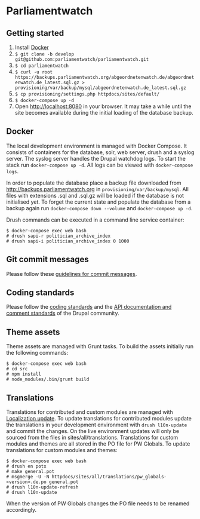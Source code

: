 # Parliamentwatch

## Getting started

1. Install [Docker](https://www.docker.com/community-edition)
1. `$ git clone -b develop git@github.com:parliamentwatch/parliamentwatch.git`
1. `$ cd parliamentwatch`
1. `$ curl -u root https://backups.parliamentwatch.org/abgeordnetenwatch.de/abgeordnetenwatch.de_latest.sql.gz > provisioning/var/backup/mysql/abgeordnetenwatch.de_latest.sql.gz`
1. `$ cp provisioning/settings.php httpdocs/sites/default/`
1. `$ docker-compose up -d`
1. Open [http://localhost:8080](http://localhost:8080) in your browser. It may take a while until the site becomes available during the initial loading of the database backup.

## Docker

The local development environment is managed with Docker Compose. It consists of containers for the database, solr, web server, drush and a syslog server. The syslog server handles the Drupal watchdog logs. To start the stack run `docker-compose up -d`. All logs can be viewed with `docker-compose logs`.

In order to populate the database place a backup file downloaded from http://backups.parliamentwatch.org in `provisioning/var/backup/mysql`. All files with extensions .sql and .sql.gz will be loaded if the database is not initialised yet. To forget the current state and populate the database from a backup again run `docker-compose down --volume` and `docker-compose up -d`.

Drush commands can be executed in a command line service container:

    $ docker-compose exec web bash
    # drush sapi-r politician_archive_index
    # drush sapi-i politician_archive_index 0 1000

## Git commit messages

Please follow these [guidelines for commit messages](http://tbaggery.com/2008/04/19/a-note-about-git-commit-messages.html).

## Coding standards

Please follow the [coding standards](https://www.drupal.org/coding-standards) and the [API documentation and comment standards](https://www.drupal.org/coding-standards/docs) of the Drupal community. 

## Theme assets

Theme assets are managed with Grunt tasks. To build the assets initially run the following commands:

    $ docker-compose exec web bash
    # cd src
    # npm install
    # node_modules/.bin/grunt build

## Translations

Translations for contributed and custom modules are managed with [Localization update](https://drupal.org/project/l10n_update). To update translations for contributed modules update the translations in your development environment with `drush l10n-update` and commit the changes. On the live environment updates will only be sourced from the files in sites/all/translations. Translations for custom modules and themes are all stored in the PO file for PW Globals. To update translations for custom modules and themes:

    $ docker-compose exec web bash
    # drush en potx
    # make general.pot
    # msgmerge -U -N httpdocs/sites/all/translations/pw_globals-<version>.de.po general.pot
    # drush l10n-update-refresh
    # drush l10n-update

When the version of PW Globals changes the PO file needs to be renamed accordingly.
